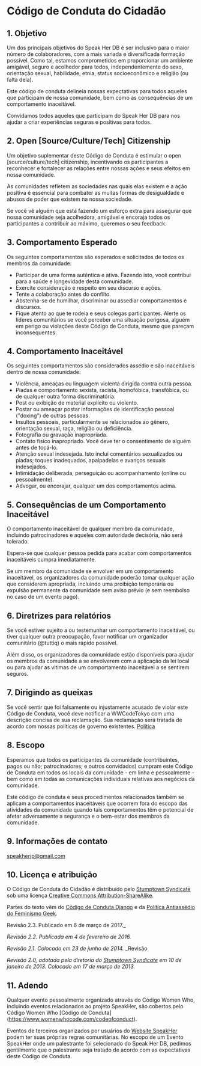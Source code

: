 # Código de Conduta do Cidadão

## 1. Objetivo

Um dos principais objetivos do Speak Her DB é ser inclusivo para o maior número de colaboradores, com a mais variada e diversificada formação possível. Como tal, estamos comprometidos em proporcionar um ambiente amigável, seguro e acolhedor para todos, independentemente do sexo, orientação sexual, habilidade, etnia, status socioeconômico e religião (ou falta dela).

Este código de conduta delineia nossas expectativas para todos aqueles que participam de nossa comunidade, bem como as consequências de um comportamento inaceitável.

Convidamos todos aqueles que participam do Speak Her DB para nos ajudar a criar experiências seguras e positivas para todos.

## 2. Open [Source/Culture/Tech] Citizenship

Um objetivo suplementar deste Código de Conduta é estimular o open [source/culture/tech] citizenship, incentivando os participantes a reconhecer e fortalecer as relações entre nossas ações e seus efeitos em nossa comunidade.

As comunidades refletem as sociedades nas quais elas existem e a ação positiva é essencial para combater as muitas formas de desigualdade e abusos de poder que existem na nossa sociedade.

Se você vê alguém que está fazendo um esforço extra para assegurar que nossa comunidade seja acolhedora, amigável e encoraja todos os participantes a contribuir ao máximo, queremos o seu feedback.

## 3. Comportamento Esperado

Os seguintes comportamentos são esperados e solicitados de todos os membros da comunidade:

 * Participar de uma forma autêntica e ativa. Fazendo isto, você contribui para a saúde e longevidade desta comunidade.
 * Exercite consideração e respeito em seu discurso e ações.
 * Tente a colaboração antes do conflito.
 * Abstenha-se de humilhar, discriminar ou assediar comportamentos e discursos.
 * Fique atento ao que te rodeia e seus colegas participantes. Alerte os líderes comunitários se você perceber uma situação perigosa, alguém em perigo ou violações deste Código de Conduta, mesmo que pareçam inconsequentes.

## 4. Comportamento Inaceitável

Os seguintes comportamentos são considerados assédio e são inaceitáveis dentro de nossa comunidade:

 * Violência, ameaças ou linguagem violenta dirigida contra outra pessoa.
 * Piadas e comportamento sexista, racista, homofóbica, transfóbica, ou de qualquer outra forma discriminatória.
 * Post ou exibição de material explícito ou violento.
 * Postar ou ameaçar postar informações de identificação pessoal ("doxing") de outras pessoas.
 * Insultos pessoais, particularmente se relacionados ao gênero, orientação sexual, raça, religião ou deficiência.
 * Fotografia ou gravação inapropriada.
 * Contato físico inapropriado. Você deve ter o consentimento de alguém antes de tocá-lo.
 * Atenção sexual indesejada. Isto inclui comentários sexualizados ou piadas; toques inadequados, apalpadelas e avanços sexuais indesejados.
 * Intimidação deliberada, perseguição ou acompanhamento (online ou pessoalmente).
 * Advogar, ou encorajar, qualquer um dos comportamentos acima.

## 5. Consequências de um Comportamento Inaceitável

O comportamento inaceitável de qualquer membro da comunidade, incluindo patrocinadores e aqueles com autoridade decisória, não será tolerado.

Espera-se que qualquer pessoa pedida para acabar com comportamentos inaceitáveis cumpra imediatamente.

Se um membro da comunidade se envolver em um comportamento inaceitável, os organizadores da comunidade poderão tomar qualquer ação que considerem apropriada, incluindo uma proibição temporária ou expulsão permanente da comunidade sem aviso prévio (e sem reembolso no caso de um evento pago).

## 6. Diretrizes para relatórios

Se você estiver sujeito a ou testemunhar um comportamento inaceitável, ou tiver qualquer outra preocupação, favor notificar um organizador comunitário (@tuttiq) o mais rápido possível.


Além disso, os organizadores da comunidade estão disponíveis para ajudar os membros da comunidade a se envolverem com a aplicação da lei local ou para ajudar as vitimas de um comportamento inaceitável a se sentirem seguros.

## 7. Dirigindo as queixas

Se você sentir que foi falsamente ou injustamente acusado de violar este Código de Conduta, você deve notificar a WWCodeTokyo com uma descrição concisa de sua reclamação. Sua reclamação será tratada de acordo com nossas políticas de governo existentes. [Política](https://www.womenwhocode.com/codeofconduct)


## 8. Escopo

Esperamos que todos os participantes da comunidade (contribuintes, pagos ou não; patrocinadores; e outros convidados) cumpram este Código de Conduta em todos os locais da comunidade - em linha e pessoalmente - bem como em todas as comunicações individuais relativas aos negócios da comunidade.

Este código de conduta e seus procedimentos relacionados também se aplicam a comportamentos inaceitáveis que ocorrem fora do escopo das atividades da comunidade quando tais comportamentos têm o potencial de afetar adversamente a segurança e o bem-estar dos membros da comunidade.

## 9. Informações de contato

speakherjp@gmail.com


## 10. Licença e atribuição

O Código de Conduta do Cidadão é distribuído pelo [Stumptown Syndicate](http://stumptownsyndicate.org) sob uma licença [Creative Commons Attribution-ShareAlike](http://creativecommons.org/licenses/by-sa/3.0/).

Partes do texto vêm do [Código de Conduta Django](https://www.djangoproject.com/conduct/) e da [Política Antiassédio do Feminismo Geek](http://geekfeminism.wikia.com/wiki/Conference_anti-harassment/Policy).

Revisão 2.3. Publicado em 6 de março de 2017._

_Revisão 2.2. Publicada em 4 de fevereiro de 2016._

_Revisão 2.1. Colocado em 23 de junho de 2014._ _Revisão

_Revisão 2.0, adotada pela diretoria do [Stumptown Syndicate](http://stumptownsyndicate.org) em 10 de janeiro de 2013. Colocado em 17 de março de 2013._

## 11. Adendo

Qualquer evento pessoalmente organizado através do Código Women Who, incluindo eventos relacionados ao projeto SpeakHer, são cobertos pelo Código Women Who [Código de Conduta] (https://www.womenwhocode.com/codeofconduct).

Eventos de terceiros organizados por usuários do [Website SpeakHer](https://speakher.jp) podem ter suas próprias regras comunitárias. No escopo de um Evento SpeakHer onde um palestrante foi selecionado do Speak Her DB, pedimos gentilmente que o palestrante seja tratado de acordo com as expectativas deste Código de Conduta.
